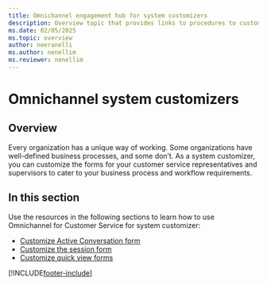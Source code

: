 ```yaml
---
title: Omnichannel engagement hub for system customizers
description: Overview topic that provides links to procedures to customize session, quick view, and Active Conversation forms in Omnichannel for Customer Service.
ms.date: 02/05/2025
ms.topic: overview
author: neeranelli
ms.author: nenellim
ms.reviewer: nenellim
---
```

# Omnichannel system customizers


## Overview

Every organization has a unique way of working. Some organizations have well-defined business processes, and some don’t. As a system customizer, you can customize the forms for your customer service representatives and supervisors to cater to your business process and workflow requirements.

## In this section

Use the resources in the following sections to learn how to use Omnichannel for Customer Service for system customizer:

- [Customize Active Conversation form](customize-customer-summary.md)
- [Customize the session form](customize-session-form.md)
- [Customize quick view forms](customize-quick-view-form.md)  

[!INCLUDE[footer-include](../../includes/footer-banner.md)]
